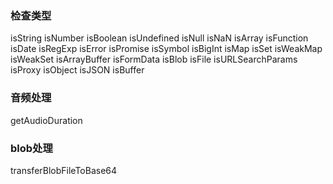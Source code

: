   ### 检查类型
  
  isString
  isNumber
  isBoolean
  isUndefined
  isNull
  isNaN
  isArray
  isFunction
  isDate
  isRegExp
  isError
  isPromise
  isSymbol
  isBigInt
  isMap
  isSet
  isWeakMap
  isWeakSet
  isArrayBuffer
  isFormData
  isBlob
  isFile
  isURLSearchParams
  isProxy
  isObject
  isJSON
  isBuffer

  ### 音频处理

  getAudioDuration

  ### blob处理

  transferBlobFileToBase64